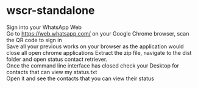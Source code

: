 # wscr-standalone
Sign into your WhatsApp Web <br />
Go to https://web.whatsapp.com/ on your Google Chrome browser, scan the QR code to sign in <br />
Save all your previous works on your browser as the application would close all open chrome applications
Extract the zip file, navigate to the dist folder and open status contact retriever. <br />
Once the command line interface has closed check your Desktop for contacts that can view my status.txt <br />
Open it and see the contacts that you can view their status
